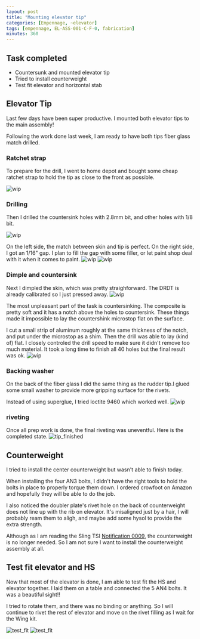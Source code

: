 ```yaml
---
layout: post
title: "Mounting elevator tip"
categories: [Empennage, ~elevator]
tags: [empennage, EL-ASS-001-C-F-0, fabrication]
minutes: 360
---
```


## Task completed

- Countersunk and mounted elevator tip
- Tried to install counterweight
- Test fit elevator and horizontal stab

## Elevator Tip

Last few days have been super productive. I mounted both elevator tips to the main assembly!

Following the work done last week, I am ready to have both tips fiber glass match drilled.

### Ratchet strap

To prepare for the drill, I went to home depot and bought some cheap ratchet strap to hold the tip as close to the front as possible.

![wip](/assets/img/20240228/ratchet.jpg)

### Drilling

Then I drilled the countersink holes with 2.8mm bit, and other holes with 1/8 bit.

![wip](/assets/img/20240228/drilled.jpg)

On the left side, the match between skin and tip is perfect. On the right side, I got an 1/16" gap. I plan to fill the gap with some filler, or let paint shop deal with it when it comes to paint.
![wip](/assets/img/20240228/no_gap.jpg)
![wip](/assets/img/20240228/gap.jpg)

### Dimple and countersink

Next I dimpled the skin, which was pretty straighforward. The DRDT is already calibrated so I just pressed away.
![wip](/assets/img/20240228/dimple.jpg)

The most unpleasant part of the task is countersinking. The composite is pretty soft and it has a notch above the holes to countersink. These things made it impossible to lay the countershink microstop flat on the surface.

I cut a small strip of aluminum roughly at the same thickness of the notch, and put under the microstop as a shim. Then the drill was able to lay (kind of) flat. I closely controled the drill speed to make sure it didn't remove too much material. It took a long time to finish all 40 holes but the final result was ok.
![wip](/assets/img/20240228/countersink.jpg)

### Backing washer

On the back of the fiber glass I did the same thing as the rudder tip.I glued some small washer to provide more gripping surface for the rivets.

Instead of using superglue, I tried loctite 9460 which worked well.
![wip](/assets/img/20240228/epoxy.jpg)

### riveting

Once all prep work is done, the final riveting was uneventful. Here is the completed state.
![tip_finished](/assets/img/20240228/tip_finished.jpg)

## Counterweight

I tried to install the center counterweight but wasn't able to finish today.

When installing the four AN3 bolts, I didn't have the right tools to hold the bolts in place to properly torque them down. I ordered crowfoot on Amazon and hopefully they will be able to do the job.

I also noticed the doubler plate's rivet hole on the back of counterweight does not line up with the rib on elevator. It's misaligned just by a hair, I will probably ream them to aligh, and maybe add some hysol to provide the extra strength.

Although as I am reading the Sling TSI [Notification 0009](https://slingaircraft.com/technical-documents/notifications/#sling-tsi), the counterweight is no longer needed. So I am not sure I want to install the counterweight assembly at all.

## Test fit elevator and HS

Now that most of the elevator is done, I am able to test fit the HS and elevator together. I laid them on a table and connected the 5 AN4 bolts. It was a beautiful sight!!

I tried to rotate them, and there was no binding or anything. So I will continue to rivet the rest of elevator and move on the rivet filling as I wait for the Wing kit.

![test_fit](/assets/img/20240228/test_fit.jpg)
![test_fit](/assets/img/20240228/test_fit_2.jpg)
